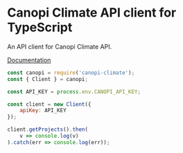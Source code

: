 # Canopi Climate API client for TypeScript

An API client for Canopi Climate API.

[Documentation](https://www.canopi.cash/api-docs)


```javascript
const canopi = require('canopi-climate');
const { Client } = canopi;

const API_KEY = process.env.CANOPI_API_KEY;

const client = new Client({
    apiKey: API_KEY
});

client.getProjects().then(
    v => console.log(v)
).catch(err => console.log(err));
```


